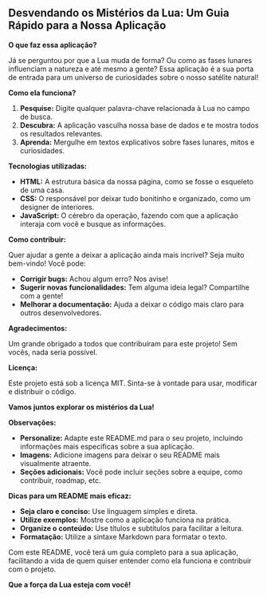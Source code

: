 ## Desvendando os Mistérios da Lua: Um Guia Rápido para a Nossa Aplicação

**O que faz essa aplicação?**

Já se perguntou por que a Lua muda de forma? Ou como as fases lunares influenciam a natureza e até mesmo a gente? Essa aplicação é a sua porta de entrada para um universo de curiosidades sobre o nosso satélite natural!

**Como ela funciona?**

1. **Pesquise:** Digite qualquer palavra-chave relacionada à Lua no campo de busca.
2. **Descubra:** A aplicação vasculha nossa base de dados e te mostra todos os resultados relevantes.
3. **Aprenda:** Mergulhe em textos explicativos sobre fases lunares, mitos e curiosidades.

**Tecnologias utilizadas:**

* **HTML:** A estrutura básica da nossa página, como se fosse o esqueleto de uma casa.
* **CSS:** O responsável por deixar tudo bonitinho e organizado, como um designer de interiores.
* **JavaScript:** O cérebro da operação, fazendo com que a aplicação interaja com você e busque as informações.

**Como contribuir:**

Quer ajudar a gente a deixar a aplicação ainda mais incrível? Seja muito bem-vindo! Você pode:

* **Corrigir bugs:** Achou algum erro? Nos avise!
* **Sugerir novas funcionalidades:** Tem alguma ideia legal? Compartilhe com a gente!
* **Melhorar a documentação:** Ajuda a deixar o código mais claro para outros desenvolvedores.

**Agradecimentos:**

Um grande obrigado a todos que contribuíram para este projeto! Sem vocês, nada seria possível.

**Licença:**

Este projeto está sob a licença MIT. Sinta-se à vontade para usar, modificar e distribuir o código.

**Vamos juntos explorar os mistérios da Lua!**

**Observações:**

* **Personalize:** Adapte este README.md para o seu projeto, incluindo informações mais específicas sobre a sua aplicação.
* **Imagens:** Adicione imagens para deixar o seu README mais visualmente atraente.
* **Seções adicionais:** Você pode incluir seções sobre a equipe, como contribuir, roadmap, etc.

**Dicas para um README mais eficaz:**

* **Seja claro e conciso:** Use linguagem simples e direta.
* **Utilize exemplos:** Mostre como a aplicação funciona na prática.
* **Organize o conteúdo:** Use títulos e subtítulos para facilitar a leitura.
* **Formatação:** Utilize a sintaxe Markdown para formatar o texto.

Com este README, você terá um guia completo para a sua aplicação, facilitando a vida de quem quiser entender como ela funciona e contribuir com o projeto. 

**Que a força da Lua esteja com você!**
